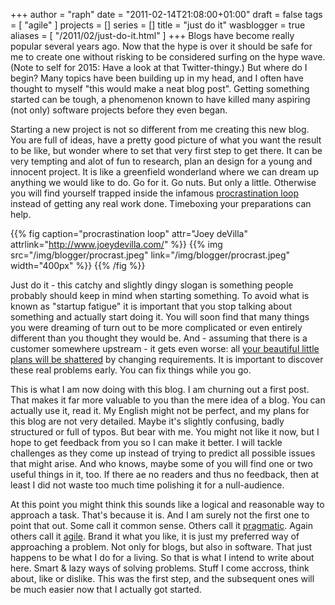 +++
author = "raph"
date = "2011-02-14T21:08:00+01:00"
draft = false
tags = [ "agile" ]
projects = []
series = []
title = "just do it"
wasblogger = true
aliases = [ "/2011/02/just-do-it.html" ]
+++
Blogs have become really popular several years ago. Now that the hype is over it should be safe for me to create one without risking to be considered surfing on the hype wave. (Note to self for 2015: Have a look at that Twitter-thingy.) But where do I begin? Many topics have been building up in my head, and I often have thought to myself "this would make a neat blog post". Getting something started can be tough, a phenomenon known to have killed many aspiring (not only) software projects before they even began.

Starting a new project is not so different from me creating this new blog. You are full of ideas, have a pretty good picture of what you want the result to be like, but wonder where to set that very first step to get there. It can be very tempting and alot of  fun to research, plan an design for a young and innocent project. It is like a greenfield wonderland where we can dream up anything we would like to do. Go for it. Go nuts. But only a little.  Otherwise you will find yourself trapped inside the infamous [procrastination loop](http://www.joeydevilla.com/2007/11/20/the-procrastination-flowchart/) instead of getting any real work done. Timeboxing your preparations can help.

{{% fig caption="procrastination loop" attr="Joey deVilla" attrlink="http://www.joeydevilla.com/" %}}
{{% img src="/img/blogger/procrast.jpeg" link="/img/blogger/procrast.jpeg" width="400px" %}}
{{% /fig %}}

Just do it - this catchy and slightly dingy slogan is something people probably should keep in mind when starting something. To avoid what is known as "startup fatigue" it is important that you stop talking about something and actually start doing it. You will soon find that many things you were dreaming of turn out to be more complicated or even entirely different than you thought they would be. And - assuming that there is a customer somewhere upstream - it gets even worse: all [your beautiful little plans will be shattered](http://www.imdb.com/title/tt0468569/quotes?qt0499831) by changing requirements. It is important to discover these real problems early. You can fix things while you go.

This is what I am now doing with this blog. I am churning out a first post. That makes it far more valuable to you than the mere idea of a blog. You can actually use it, read it. My English might not be perfect, and my plans for this blog are not very detailed. Maybe it's slightly confusing, badly structured or full of typos. But bear with me. You might not like it now, but I hope to get feedback from you so I can make it better. I will tackle challenges as they come up instead of trying to predict all possible issues that might arise. And who knows, maybe some of you will find one or two useful things in it, too. If there ae no readers and thus no feedback, then at least I did not waste too much time polishing it for a null-audience.

At this point you might think this sounds like a logical and reasonable way to approach a task. That's because it is. And I am surely not the first one to point that out. Some call it common sense. Others call it [pragmatic](http://www.pragprog.com/the-pragmatic-programmer). Again others call it [agile](http://agilemanifesto.org/). Brand it what you like, it is just my preferred way of approaching a problem. Not  only for blogs, but also in software. That just happens to be what I do for a living. So that is what I intend to write about here. Smart & lazy ways of solving problems. Stuff I come accross, think about, like or dislike. This was the first step, and the subsequent ones will be much easier now that I actually got started.
